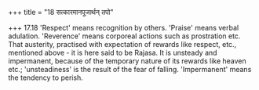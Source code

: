 +++
title = "18 सत्कारमानपूजार्थन् तपो"

+++
17.18 'Respect' means recognition by others. 'Praise' means verbal
adulation. 'Reverence' means corporeal actions such as prostration etc.
That austerity, practised with expectation of rewards like respect,
etc., mentioned above - it is here said to be Rajasa. It is unsteady and
impermanent, because of the temporary nature of its rewards like heaven
etc.; 'unsteadiness' is the result of the fear of falling. 'Impermanent'
means the tendency to perish.
